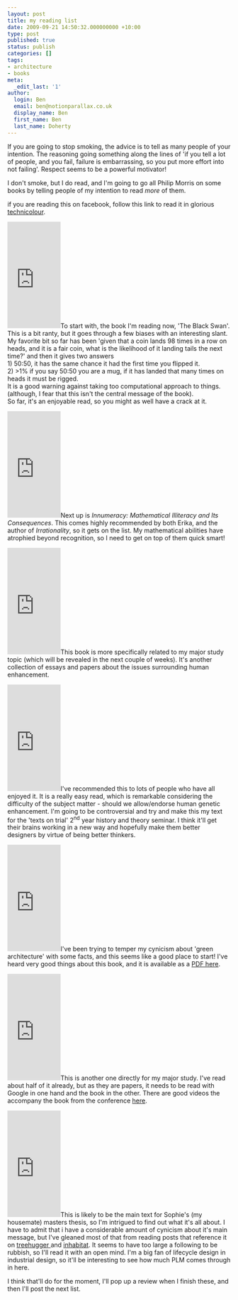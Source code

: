 ```yaml
---
layout: post
title: my reading list
date: 2009-09-21 14:50:32.000000000 +10:00
type: post
published: true
status: publish
categories: []
tags:
- architecture
- books
meta:
  _edit_last: '1'
author:
  login: Ben
  email: ben@notionparallax.co.uk
  display_name: Ben
  first_name: Ben
  last_name: Doherty
---
```

<p>If you are going to stop smoking, the advice is to tell as many people of your intention. The reasoning going something along the lines of 'if you tell a lot of people, and you fail, failure is embarrassing, so you put more effort into not failing'. Respect seems to be a powerful motivator!</p>
<p>I don't smoke, but I do read, and I'm going to go all Philip Morris on some books by telling people of my intention to read <em>more </em>of them.</p>
<p>if you are reading this on facebook, follow this link to read it in glorious <a href="http://www.notionparallax.co.uk/wordpress/index.php/2009/09/my-reading-list/">technicolour</a>.<br />
<!--more--></p>
<p><iframe style="width:120px;height:240px;" src="http://rcm-uk.amazon.co.uk/e/cm?lt1=_blank&bc1=FFFFFF&IS2=1&nou=1&bg1=FFFFFF&fc1=000000&lc1=0000FF&t=notioparal-21&o=2&p=8&l=as1&m=amazon&f=ifr&md=0M5A6TN3AXP2JHJBWT02&asins=0141034599" scrolling="no" marginwidth="0" marginheight="0" frameborder="0">There really should be an iframe here :( </iframe>To start with, the book I'm reading now, 'The Black Swan'. This is a bit ranty, but it goes through a few biases with an interesting slant. My favorite bit so far has been 'given that a coin lands 98 times in a row on heads, and it is a fair coin, what is the likelihood of it landing tails the next time?' and then it gives two answers<br />
1) 50:50, it has the same chance it had the first time you flipped it.<br />
2) >1% if you say 50:50 you are a mug, if it has landed that many times on heads it must be rigged.<br />
It is a good warning against taking too computational approach to things. (although, I fear that this isn't the central message of the book).<br />
So far, it's an enjoyable read, so you might as well have a crack at it.</p>
<p><iframe style="width:120px;height:240px;" src="http://rcm-uk.amazon.co.uk/e/cm?lt1=_blank&bc1=FFFFFF&IS2=1&nou=1&bg1=FFFFFF&fc1=000000&lc1=0000FF&t=notioparal-21&o=2&p=8&l=as1&m=amazon&f=ifr&md=0M5A6TN3AXP2JHJBWT02&asins=0809058405" scrolling="no" marginwidth="0" marginheight="0" frameborder="0">There really should be an iframe here :( </iframe>Next up is <em>Innumeracy: Mathematical Illiteracy and Its Consequences</em>. This comes highly recommended by both Erika, and the author of <em>Irrationality</em>, so it gets on the list. My mathematical abilities have atrophied beyond recognition, so I need to get on top of them quick smart!</p>
<p><iframe style="width:120px;height:240px;" src="http://rcm-uk.amazon.co.uk/e/cm?lt1=_blank&bc1=FFFFFF&IS2=1&nou=1&bg1=FFFFFF&fc1=000000&lc1=0000FF&t=notioparal-21&o=2&p=8&l=as1&m=amazon&f=ifr&md=0M5A6TN3AXP2JHJBWT02&asins=0199299722" scrolling="no" marginwidth="0" marginheight="0" frameborder="0">There really should be an iframe here :( </iframe>This book is more specifically related to my major study topic (which will be revealed in the next couple of weeks). It's another collection of essays and papers about the issues surrounding human enhancement.</p>
<p><iframe style="width:120px;height:240px;" src="http://rcm-uk.amazon.co.uk/e/cm?lt1=_blank&bc1=FFFFFF&IS2=1&nou=1&bg1=FFFFFF&fc1=000000&lc1=0000FF&t=notioparal-21&o=2&p=8&l=as1&m=amazon&f=ifr&md=0M5A6TN3AXP2JHJBWT02&asins=067401927X" scrolling="no" marginwidth="0" marginheight="0" frameborder="0">There really should be an iframe here :( </iframe>I've recommended this to lots of people who have all enjoyed it. It is a really easy read, which is remarkable considering the difficulty of the subject matter - should we allow/endorse human genetic enhancement. I'm going to be controversial and try and make this my text for the 'texts on trial' 2<sup>nd</sup> year history and theory seminar. I think it'll get their brains working in a new way and hopefully make them better designers by virtue of being better thinkers.</p>
<p><iframe style="width:120px;height:240px;" src="http://rcm-uk.amazon.co.uk/e/cm?lt1=_blank&bc1=FFFFFF&IS2=1&nou=1&bg1=FFFFFF&fc1=000000&lc1=0000FF&t=notioparal-21&o=2&p=8&l=as1&m=amazon&f=ifr&md=0M5A6TN3AXP2JHJBWT02&asins=0954452933" scrolling="no" marginwidth="0" marginheight="0" frameborder="0">There really should be an iframe here :( </iframe>I've been trying to temper my cynicism about 'green architecture' with some facts, and this seems like a good place to start! I've heard very good things about this book, and it is available as a <a href="http://www.withouthotair.com/">PDF here</a>.</p>
<p><iframe style="width:120px;height:240px;" src="http://rcm-uk.amazon.co.uk/e/cm?lt1=_blank&bc1=FFFFFF&IS2=1&nou=1&bg1=FFFFFF&fc1=000000&lc1=0000FF&t=notioparal-21&o=2&p=8&l=as1&m=amazon&f=ifr&md=0M5A6TN3AXP2JHJBWT02&asins=0198570503" scrolling="no" marginwidth="0" marginheight="0" frameborder="0">There really should be an iframe here :( </iframe>This is another one directly for my major study. I've read about half of it already, but as they are papers, it needs to be read with Google in one hand and the book in the other. There are good videos the accompany the book from the conference <a href="http://www.vimeo.com/user1646158">here</a>.</p>
<p><iframe style="width:120px;height:240px;" src="http://rcm-uk.amazon.co.uk/e/cm?lt1=_blank&bc1=FFFFFF&IS2=1&nou=1&bg1=FFFFFF&fc1=000000&lc1=0000FF&t=notioparal-21&o=2&p=8&l=as1&m=amazon&f=ifr&md=0M5A6TN3AXP2JHJBWT02&asins=0865475873" scrolling="no" marginwidth="0" marginheight="0" frameborder="0">There really should be an iframe here :( </iframe>This is likely to be the main text for Sophie's (my housemate) masters thesis, so I'm intrigued to find out what it's all about. I have to admit that i have a considerable amount of cynicism about it's main message, but I've gleaned most of that from reading posts that reference it on <a href="http://www.treehugger.com/files/2005/08/cradle_to_cradl.php">treehugger </a>and <a href="http://www.inhabitat.com/2005/06/24/cradle-to-cradle-certification/">inhabitat</a>. It seems to have too large a following to be rubbish, so I'll read it with an open mind. I'm a big fan of lifecycle design in industrial design, so it'll be interesting to see how much PLM comes through in here.</p>
<p>I think that'll do for the moment, I'll pop up a review when I finish these, and then I'll post the next list.</p>
